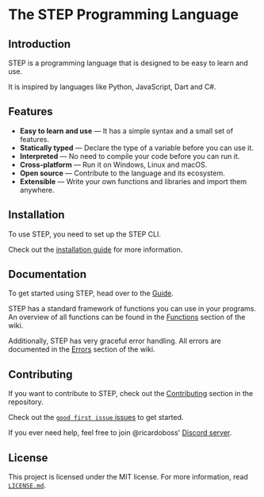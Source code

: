 # The STEP Programming Language

## Introduction

STEP is a programming language that is designed to be easy to learn and use.

It is inspired by languages like Python, JavaScript, Dart and C#.

## Features

- **Easy to learn and use** — It has a simple syntax and a small set of features.
- **Statically typed** — Declare the type of a variable before you can use it.
- **Interpreted** — No need to compile your code before you can run it.
- **Cross-platform** — Run it on Windows, Linux and macOS.
- **Open source** — Contribute to the language and its ecosystem.
- **Extensible** — Write your own functions and libraries and import them anywhere.

## Installation

To use STEP, you need to set up the STEP CLI.

Check out the [installation guide](https://github.com/ricardoboss/STEP/wiki/Command-Line-Interface) for more information.

## Documentation

To get started using STEP, head over to the [Guide](https://github.com/ricardoboss/STEP/wiki/Guide).

STEP has a standard framework of functions you can use in your programs.
An overview of all functions can be found in the [Functions](https://github.com/ricardoboss/STEP/wiki/Function) section of the wiki.

Additionally, STEP has very graceful error handling.
All errors are documented in the [Errors](https://github.com/ricardoboss/STEP/wiki/Errors) section of the wiki.

## Contributing

If you want to contribute to STEP, check out the [Contributing](https://github.com/ricardoboss/STEP/blob/main/CONTRIBUTING.md) section in the repository.

Check out the [`good first issue` issues](https://github.com/ricardoboss/STEP/contribute) to get started.

If you ever need help, feel free to join @ricardoboss' [Discord server](https://discord.gg/ySpmcdCqFN).

## License

This project is licensed under the MIT license.
For more information, read [`LICENSE.md`](https://github.com/ricardoboss/STEP/blob/main/LICENSE.md).

